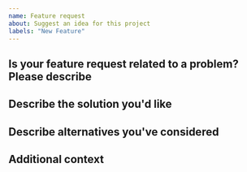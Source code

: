 ```yaml
---
name: Feature request
about: Suggest an idea for this project
labels: "New Feature"
---
```


## Is your feature request related to a problem? Please describe

<!-- A clear and concise description of what the problem is. Ex. I'm always frustrated when... -->

## Describe the solution you'd like

<!-- A clear and concise description of what you want to happen. -->

## Describe alternatives you've considered

<!-- A clear and concise description of any alternative solutions or features you've considered. -->

## Additional context

<!-- Add any other context or screenshots about the feature request here. -->
